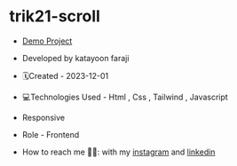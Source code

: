 # trik21-scroll
- [Demo Project](https://katayoon-faraji-web.github.io/trick21-scroll/)

- Developed by katayoon faraji

- 🗓️Created - 2023-12-01

- 💻Technologies Used - Html , Css ,  Tailwind , Javascript

- Responsive
  
- Role - Frontend

- How to reach me 👩🏻: with my [instagram](https://instagram.com/katayoon_faraji_web) and [linkedin](https://www.linkedin.com/in/katayoon-faraji-web-3b722b207r)
